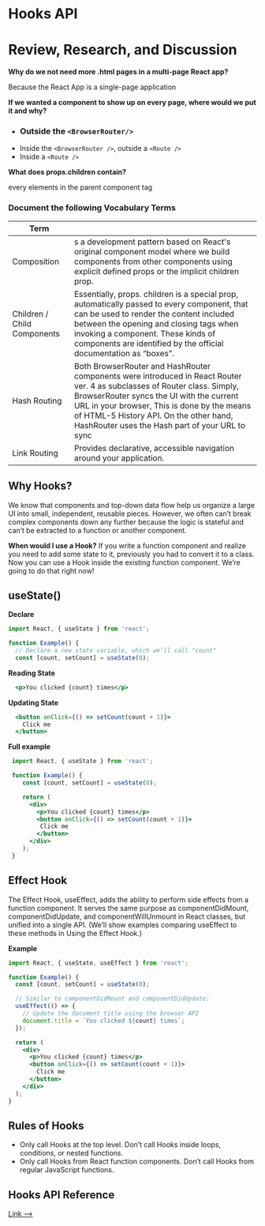# Hooks API


# Review, Research, and Discussion


**Why do we not need more .html pages in a multi-page React app?**

Because the React App is a  single-page application 

**If we wanted a component to show up on every page, where would we put it and why?**

- ### **Outside the `<BrowserRouter/>`** 
- Inside the `<BrowserRouter />`, outside a `<Route />`
- Inside a `<Route />`



**What does props.children contain?**

every elements in the parent component tag 


### Document the following Vocabulary Terms

|Term||
|---|---|
|Composition|s a development pattern based on React's original component model where we build components from other components using explicit defined props or the implicit children prop.|
|Children / Child Components|Essentially, props. children is a special prop, automatically passed to every component, that can be used to render the content included between the opening and closing tags when invoking a component. These kinds of components are identified by the official documentation as “boxes”.|
|Hash Routing|Both BrowserRouter and HashRouter components were introduced in React Router ver. 4 as subclasses of Router class. Simply, BrowserRouter syncs the UI with the current URL in your browser, This is done by the means of HTML-5 History API. On the other hand, HashRouter uses the Hash part of your URL to sync|
|Link Routing|Provides declarative, accessible navigation around your application.|


## Why Hooks?

We know that components and top-down data flow help us organize a large UI into small, independent, reusable pieces. However, we often can’t break complex components down any further because the logic is stateful and can’t be extracted to a function or another component.

**When would I use a Hook?** If you write a function component and realize you need to add some state to it, previously you had to convert it to a class. Now you can use a Hook inside the existing function component. We’re going to do that right now!

## useState()

**Declare**

```jsx
import React, { useState } from 'react';

function Example() {
  // Declare a new state variable, which we'll call "count"
  const [count, setCount] = useState(0);

```

**Reading State**

```jsx
  <p>You clicked {count} times</p>
```

**Updating State**

```jsx
  <button onClick={() => setCount(count + 1)}>
    Click me
  </button>
```

**Full example**

```jsx
 import React, { useState } from 'react';

 function Example() {
    const [count, setCount] = useState(0);

    return (
      <div>
        <p>You clicked {count} times</p>
        <button onClick={() => setCount(count + 1)}>
         Click me
        </button>
      </div>
    );
 }
```

## Effect Hook

The Effect Hook, useEffect, adds the ability to perform side effects from a function component. It serves the same purpose as componentDidMount, componentDidUpdate, and componentWillUnmount in React classes, but unified into a single API. (We’ll show examples comparing useEffect to these methods in Using the Effect Hook.)

**Example**

```jsx
import React, { useState, useEffect } from 'react';

function Example() {
  const [count, setCount] = useState(0);

  // Similar to componentDidMount and componentDidUpdate:
  useEffect(() => {
    // Update the document title using the browser API
    document.title = `You clicked ${count} times`;
  });

  return (
    <div>
      <p>You clicked {count} times</p>
      <button onClick={() => setCount(count + 1)}>
        Click me
      </button>
    </div>
  );
}
```

## Rules of Hooks

- Only call Hooks at the top level. Don’t call Hooks inside loops, conditions, or nested functions.
- Only call Hooks from React function components. Don’t call Hooks from regular JavaScript functions.

## Hooks API Reference

[Link -->](https://reactjs.org/docs/hooks-reference.html)


## 